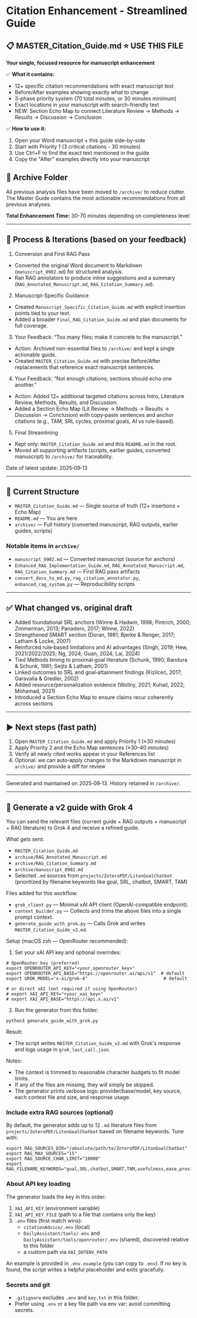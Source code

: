 # Citation Enhancement - Streamlined Guide

## 📋 **MASTER_Citation_Guide.md** ⭐ **USE THIS FILE**

**Your single, focused resource for manuscript enhancement**

✅ **What it contains:**
- 12+ specific citation recommendations with exact manuscript text
- Before/After examples showing exactly what to change
- 3-phase priority system (70 total minutes, or 30 minutes minimum)
- Exact locations in your manuscript with search-friendly text
- NEW: Section Echo Map to connect Literature Review → Methods → Results → Discussion → Conclusion

✅ **How to use it:**
1. Open your Word manuscript + this guide side-by-side
2. Start with Priority 1 (3 critical citations - 30 minutes)
3. Use Ctrl+F to find the exact text mentioned in the guide
4. Copy the "After" examples directly into your manuscript

## 📁 Archive Folder
All previous analysis files have been moved to `/archive/` to reduce clutter. The Master Guide contains the most actionable recommendations from all previous analyses.

**Total Enhancement Time:** 30-70 minutes depending on completeness level

---

## 📜 Process & Iterations (based on your feedback)

1) Conversion and First RAG Pass
- Converted the original Word document to Markdown (`manuscript_0902.md`) for structured analysis.
- Ran RAG annotators to produce inline suggestions and a summary (`RAG_Annotated_Manuscript.md`, `RAG_Citation_Summary.md`).

2) Manuscript-Specific Guidance
- Created `Manuscript_Specific_Citation_Guide.md` with explicit insertion points tied to your text.
- Added a broader `Final_RAG_Citation_Guide.md` and plan documents for full coverage.

3) Your Feedback: “Too many files; make it concrete to the manuscript.”
- Action: Archived non-essential files to `/archive/` and kept a single actionable guide.
- Created `MASTER_Citation_Guide.md` with precise Before/After replacements that reference exact manuscript sentences.

4) Your Feedback: “Not enough citations; sections should echo one another.”
- Action: Added 12+ additional targeted citations across Intro, Literature Review, Methods, Results, and Discussion.
- Added a Section Echo Map (Lit Review → Methods → Results → Discussion → Conclusion) with copy‑paste sentences and anchor citations (e.g., TAM, SRL cycles, proximal goals, AI vs rule‑based).

5) Final Streamlining
- Kept only: `MASTER_Citation_Guide.md` and this `README.md` in the root.
- Moved all supporting artifacts (scripts, earlier guides, converted manuscript) to `/archive/` for traceability.

Date of latest update: 2025‑09‑13

---

## 📂 Current Structure

- `MASTER_Citation_Guide.md` — Single source of truth (12+ insertions + Echo Map)
- `README.md` — You are here
- `archive/` — Full history (converted manuscript, RAG outputs, earlier guides, scripts)

### Notable items in `archive/`
- `manuscript_0902.md` — Converted manuscript (source for anchors)
- `Enhanced_RAG_Implementation_Guide.md`, `RAG_Annotated_Manuscript.md`, `RAG_Citation_Summary.md` — First RAG pass artifacts
- `convert_docx_to_md.py`, `rag_citation_annotator.py`, `enhanced_rag_system.py` — Reproducibility scripts

---

## ✅ What changed vs. original draft

- Added foundational SRL anchors (Winne & Hadwin, 1998; Pintrich, 2000; Zimmerman, 2013; Panadero, 2017; Winne, 2022)
- Strengthened SMART section (Doran, 1981; Bjerke & Renger, 2017; Latham & Locke, 2007)
- Reinforced rule‑based limitations and AI advantages (Singh, 2019; Hew, 2021/2022/2025; Ng, 2024; Guan, 2024; Lai, 2024)
- Tied Methods timing to proximal‑goal literature (Schunk, 1990; Bandura & Schunk, 1981; Seijts & Latham, 2001)
- Linked outcomes to SRL and goal‑attainment findings (Kizilcec, 2017; Garavalia & Gredler, 2002)
- Added resource/personalization evidence (Wollny, 2021; Kuhail, 2022; Mohamad, 2021)
- Introduced a Section Echo Map to ensure claims recur coherently across sections

---

## ▶️ Next steps (fast path)

1. Open `MASTER_Citation_Guide.md` and apply Priority 1 (≈30 minutes)
2. Apply Priority 2 and the Echo Map sentences (≈30–40 minutes)
3. Verify all newly cited works appear in your References list
4. Optional: we can auto‑apply changes to the Markdown manuscript in `archive/` and provide a diff for review

---

Generated and maintained on 2025‑09‑13. History retained in `/archive/`.

---

## 🤖 Generate a v2 guide with Grok 4

You can send the relevant files (current guide + RAG outputs + manuscript + RAG literature) to Grok 4 and receive a refined guide.

What gets sent:
- `MASTER_Citation_Guide.md`
- `archive/RAG_Annotated_Manuscript.md`
- `archive/RAG_Citation_Summary.md`
- `archive/manuscript_0902.md`
 - Selected `.md` sources from `projects/ZoteroPDF/LitonGoalChatbot` (prioritized by filename keywords like goal, SRL, chatbot, SMART, TAM)

Files added for this workflow:
- `grok_client.py` — Minimal xAI API client (OpenAI-compatible endpoint).
- `context_builder.py` — Collects and trims the above files into a single prompt context.
- `generate_guide_with_grok.py` — Calls Grok and writes `MASTER_Citation_Guide_v2.md`.

Setup (macOS zsh — OpenRouter recommended):
1) Set your xAI API key and optional overrides:
```
# OpenRouter key (preferred)
export OPENROUTER_API_KEY="<your_openrouter_key>"
export OPENROUTER_API_BASE="https://openrouter.ai/api/v1"  # default
export GROK_MODEL="x-ai/grok-4"                             # default

# or direct xAI (not required if using OpenRouter)
# export XAI_API_KEY="<your_xai_key>"
# export XAI_API_BASE="https://api.x.ai/v1"
```

2) Run the generator from this folder:
```
python3 generate_guide_with_grok.py
```

Result:
- The script writes `MASTER_Citation_Guide_v2.md` with Grok's response and logs usage in `grok_last_call.json`.

Notes:
- The context is trimmed to reasonable character budgets to fit model limits.
- If any of the files are missing, they will simply be skipped.
 - The generator prints verbose logs: provider/base/model, key source, each context file and size, and response usage.

### Include extra RAG sources (optional)

By default, the generator adds up to 12 `.md` literature files from `projects/ZoteroPDF/LitonGoalChatbot` based on filename keywords. Tune with:
```
export RAG_SOURCES_DIR="/absolute/path/to/ZoteroPDF/LitonGoalChatbot"
export RAG_MAX_SOURCES="15"
export RAG_SOURCE_CHAR_LIMIT="10000"
export RAG_FILENAME_KEYWORDS="goal,SRL,chatbot,SMART,TAM,usefulness,ease,proximal,MOOC"
```

### About API key loading

The generator loads the key in this order:
1) `XAI_API_KEY` (environment variable)
2) `XAI_API_KEY_FILE` (path to a file that contains only the key)
3) `.env` files (first match wins):
	- `citationAdvice/.env` (local)
	- `DailyAssistant/tools/.env` and `DailyAssistant/tools/openrouter/.env` (shared), discovered relative to this folder
	- a custom path via `XAI_DOTENV_PATH`

An example is provided in `.env.example` (you can copy to `.env`). If no key is found, the script writes a helpful placeholder and exits gracefully.

### Secrets and git

- `.gitignore` excludes `.env` and `key.txt` in this folder.
- Prefer using `.env` or a key file path via env var; avoid committing secrets.